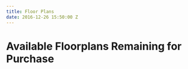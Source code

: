 ```yaml
---
title: Floor Plans
date: 2016-12-26 15:50:00 Z
---
```


# Available Floorplans Remaining for Purchase